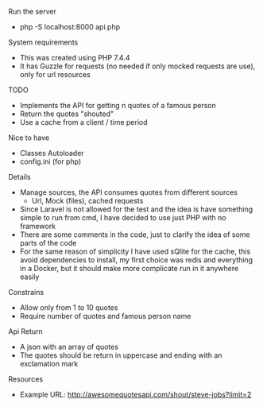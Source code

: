 
 Run the server
 - php -S localhost:8000 api.php 

 System requirements
 - This was created using PHP 7.4.4
 - It has Guzzle for requests (no needed if only mocked requests are use), only for url resources

 TODO
 - Implements the API for getting n quotes of a famous person
 - Return the quotes "shouted"
 - Use a cache from a client / time period

 Nice to have
 - Classes Autoloader
 - config.ini (for php)

 Details
 - Manage sources, the API consumes quotes from different sources
    - Url, Mock (files), cached requests
 - Since Laravel is not allowed for the test and the idea is have something simple to run from cmd, I have decided to use just PHP with no framework
 - There are some comments in the code, just to clarify the idea of some parts of the code
 - For the same reason of simplicity I have used sQlite for the cache, this avoid dependencies to install, my first choice was redis and everything in a Docker, but it should make more complicate run in it anywhere easily 

 Constrains
 - Allow only from 1 to 10 quotes
 - Require number of quotes and famous person name
 
 Api Return
 - A json with an array of quotes
 - The quotes should be return in uppercase and ending with an exclamation mark
 
 Resources
 - Example URL: http://awesomequotesapi.com/shout/steve-jobs?limit=2
 